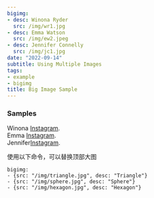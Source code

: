 ```yaml
---
bigimg:
- desc: Winona Ryder
  src: /img/wr1.jpg
- desc: Emma Watson
  src: /img/ew2.jpeg
- desc: Jennifer Connelly
  src: /img/jc1.jpg
date: "2022-09-14"
subtitle: Using Multiple Images
tags:
- example
- bigimg
title: Big Image Sample
---
```


### Samples    

Winona [Instagram](https://www.instagram.com/winonaryderofficial/).   
Emma [Instagram](https://www.instagram.com/emmawatson/).  
Jennifer[Instagram](https://www.instagram.com/jenniferconnelly_/).  


使用以下命令，可以替换顶部大图
```
bigimg: 
- {src: "/img/triangle.jpg", desc: "Triangle"}
- {src: "/img/sphere.jpg", desc: "Sphere"}
- {src: "/img/hexagon.jpg", desc: "Hexagon"}
```